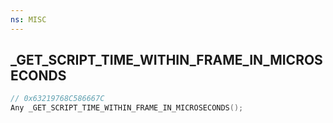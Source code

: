 ```yaml
---
ns: MISC
---
```

## _GET_SCRIPT_TIME_WITHIN_FRAME_IN_MICROSECONDS

```c
// 0x63219768C586667C
Any _GET_SCRIPT_TIME_WITHIN_FRAME_IN_MICROSECONDS();
```


